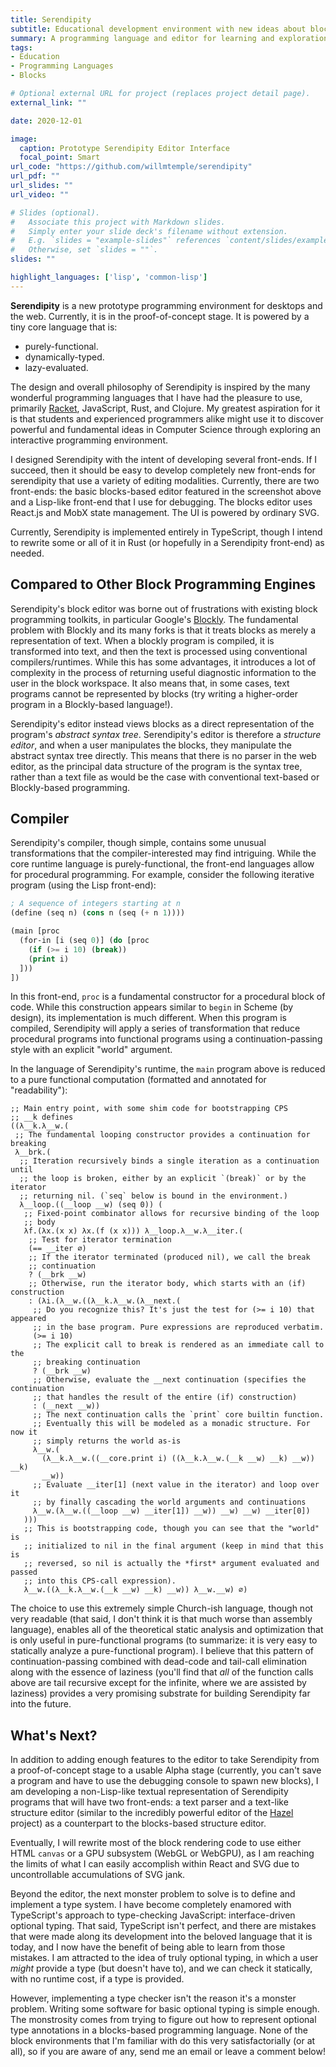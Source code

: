 ```yaml
---
title: Serendipity
subtitle: Educational development environment with new ideas about blocks-based programming
summary: A programming language and editor for learning and exploration.
tags:
- Education
- Programming Languages
- Blocks

# Optional external URL for project (replaces project detail page).
external_link: ""

date: 2020-12-01

image:
  caption: Prototype Serendipity Editor Interface
  focal_point: Smart
url_code: "https://github.com/willmtemple/serendipity"
url_pdf: ""
url_slides: ""
url_video: ""

# Slides (optional).
#   Associate this project with Markdown slides.
#   Simply enter your slide deck's filename without extension.
#   E.g. `slides = "example-slides"` references `content/slides/example-slides.md`.
#   Otherwise, set `slides = ""`.
slides: ""

highlight_languages: ['lisp', 'common-lisp']
---
```


**Serendipity** is a new prototype programming environment for desktops and the
web. Currently, it is in the proof-of-concept stage. It is powered by a tiny
core language that is:

- purely-functional.
- dynamically-typed.
- lazy-evaluated.

The design and overall philosophy of Serendipity is inspired by the many
wonderful programming languages that I have had the pleasure to use, primarily
[Racket][racket], JavaScript, Rust, and Clojure. My greatest aspiration for it
is that students and experienced programmers alike might use it to discover
powerful and fundamental ideas in Computer Science through exploring an
interactive programming environment.

I designed Serendipity with the intent of developing several front-ends. If I
succeed, then it should be easy to develop completely new front-ends for
serendipity that use a variety of editing modalities. Currently, there are two
front-ends: the basic blocks-based editor featured in the screenshot above and
a Lisp-like front-end that I use for debugging. The blocks editor uses React.js
and MobX state management. The UI is powered by ordinary SVG.

Currently, Serendipity is implemented entirely in TypeScript, though I intend
to rewrite some or all of it in Rust (or hopefully in a Serendipity front-end)
as needed.

## Compared to Other Block Programming Engines

Serendipity's block editor was borne out of frustrations with existing block
programming toolkits, in particular Google's [Blockly][blockly]. The
fundamental problem with Blockly and its many forks is that it treats blocks as
merely a representation of text. When a blockly program is compiled, it is
transformed into text, and then the text is processed using conventional
compilers/runtimes. While this has some advantages, it introduces a lot of
complexity in the process of returning useful diagnostic information to the
user in the block workspace. It also means that, in some cases, text programs
cannot be represented by blocks (try writing a higher-order program in a
Blockly-based language!).

Serendipity's editor instead views blocks as a direct representation of the
program's _abstract syntax tree_. Serendipity's editor is therefore a
_structure editor_, and when a user manipulates the blocks, they manipulate the
abstract syntax tree directly. This means that there is no parser in the web
editor, as the principal data structure of the program is the syntax tree,
rather than a text file as would be the case with conventional text-based or
Blockly-based programming.

## Compiler

Serendipity's compiler, though simple, contains some unusual transformations
that the compiler-interested may find intriguing. While the core runtime
language is purely-functional, the front-end languages allow for procedural
programming. For example, consider the following iterative program (using the
Lisp front-end):

```lisp
; A sequence of integers starting at n
(define (seq n) (cons n (seq (+ n 1))))

(main [proc
  (for-in [i (seq 0)] (do [proc
    (if (>= i 10) (break))
    (print i)
  ]))
])
```

In this front-end, `proc` is a fundamental constructor for a procedural block
of code. While this construction appears similar to `begin` in Scheme (by
design), its implementation is much different. When this program is compiled,
Serendipity will apply a series of transformation that reduce procedural
programs into functional programs using a continuation-passing style with an
explicit "world" argument.

In the language of Serendipity's runtime, the `main` program above is reduced
to a pure functional computation (formatted and annotated for "readability"):

```text
;; Main entry point, with some shim code for bootstrapping CPS
;; __k defines 
((λ__k.λ__w.(
 ;; The fundamental looping constructor provides a continuation for breaking
 λ__brk.(
  ;; Iteration recursively binds a single iteration as a continuation until
  ;; the loop is broken, either by an explicit `(break)` or by the iterator
  ;; returning nil. (`seq` below is bound in the environment.)
  λ__loop.((__loop __w) (seq 0)) (
   ;; Fixed-point combinator allows for recursive binding of the loop
   ;; body
   λf.(λx.(x x) λx.(f (x x))) λ__loop.λ__w.λ__iter.(
    ;; Test for iterator termination
    (== __iter ∅)
    ;; If the iterator terminated (produced nil), we call the break
    ;; continuation
    ? (__brk __w)
    ;; Otherwise, run the iterator body, which starts with an (if) construction
    : (λi.(λ__w.((λ__k.λ__w.(λ__next.(
     ;; Do you recognize this? It's just the test for (>= i 10) that appeared
     ;; in the base program. Pure expressions are reproduced verbatim.
     (>= i 10)
     ;; The explicit call to break is rendered as an immediate call to the
     ;; breaking continuation 
     ? (__brk __w)
     ;; Otherwise, evaluate the __next continuation (specifies the continuation
     ;; that handles the result of the entire (if) construction)
     : (__next __w))
     ;; The next continuation calls the `print` core builtin function.
     ;; Eventually this will be modeled as a monadic structure. For now it
     ;; simply returns the world as-is
     λ__w.(
       (λ__k.λ__w.((__core.print i) ((λ__k.λ__w.(__k __w) __k) __w)) __k)
       __w))
     ;; Evaluate __iter[1] (next value in the iterator) and loop over it
     ;; by finally cascading the world arguments and continuations
     λ__w.(λ__w.((__loop __w) __iter[1]) __w)) __w) __w) __iter[0])
   )))
   ;; This is bootstrapping code, though you can see that the "world" is
   ;; initialized to nil in the final argument (keep in mind that this is
   ;; reversed, so nil is actually the *first* argument evaluated and passed
   ;; into this CPS-call expression).
   λ__w.((λ__k.λ__w.(__k __w) __k) __w)) λ__w.__w) ∅)
```

The choice to use this extremely simple Church-ish language, though not very
readable (that said, I don't think it is that much worse than assembly
language), enables all of the theoretical static analysis and optimization that
is only useful in pure-functional programs (to summarize: it is very easy to
statically analyze a pure-functional program). I believe that this pattern of
continuation-passing combined with dead-code and tail-call elimination along
with the essence of laziness (you'll find that _all_ of the function calls
above are tail recursive except for the infinite, where we are assisted by
laziness) provides a very promising substrate for building Serendipity far into
the future.

## What's Next?

In addition to adding enough features to the editor to take Serendipity from a
proof-of-concept stage to a usable Alpha stage (currently, you can't save a
program and have to use the debugging console to spawn new blocks), I am
developing a non-Lisp-like textual representation of Serendipity programs that
will have two front-ends: a text parser and a text-like structure editor
(similar to the incredibly powerful editor of the [Hazel][hazel] project) as a
counterpart to the blocks-based structure editor.

Eventually, I will rewrite most of the block rendering code to use either HTML
`canvas` or a GPU subsystem (WebGL or WebGPU), as I am reaching the limits of
what I can easily accomplish within React and SVG due to uncontrollable
accumulations of SVG jank.

Beyond the editor, the next monster problem to solve is to define and implement
a type system. I have become completely enamored with TypeScript's approach to
type-checking JavaScript: interface-driven optional typing. That said,
TypeScript isn't perfect, and there are mistakes that were made along its
development into the beloved language that it is today, and I now have the
benefit of being able to learn from those mistakes. I am attracted to the idea
of truly optional typing, in which a user _might_ provide a type (but doesn't
have to), and we can check it statically, with no runtime cost, if a type is
provided.

However, implementing a type checker isn't the reason it's a monster problem.
Writing some software for basic optional typing is simple enough. The
monstrosity comes from trying to figure out how to represent optional type
annotations in a blocks-based programming language. None of the block
environments that I'm familiar with do this very satisfactorially (or at all),
so if you are aware of any, send me an email or leave a comment below!

[blockly]: https://developers.google.com/blockly/
[hazel]: https://hazel.org/
[racket]:  https://racket-lang.org/

